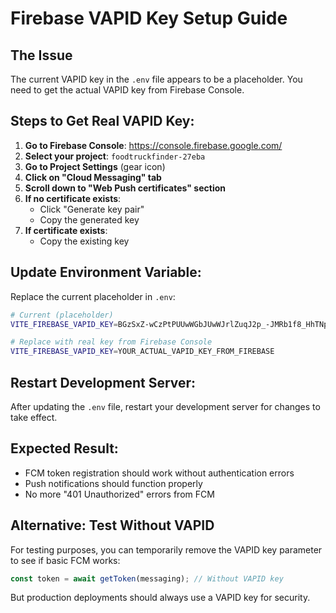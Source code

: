 # Firebase VAPID Key Setup Guide

## The Issue
The current VAPID key in the `.env` file appears to be a placeholder. You need to get the actual VAPID key from Firebase Console.

## Steps to Get Real VAPID Key:

1. **Go to Firebase Console**: https://console.firebase.google.com/
2. **Select your project**: `foodtruckfinder-27eba`
3. **Go to Project Settings** (gear icon)
4. **Click on "Cloud Messaging" tab**
5. **Scroll down to "Web Push certificates" section**
6. **If no certificate exists**:
   - Click "Generate key pair"
   - Copy the generated key
7. **If certificate exists**:
   - Copy the existing key

## Update Environment Variable:

Replace the current placeholder in `.env`:
```bash
# Current (placeholder)
VITE_FIREBASE_VAPID_KEY=BGzSxZ-wCzPtPUUwWGbJUwWJrlZuqJ2p_-JMRb1f8_HhTNpb9oF3Vl3GmEOKvNu2CmLbJZu0jVu3Dj4_TpZjYzE

# Replace with real key from Firebase Console
VITE_FIREBASE_VAPID_KEY=YOUR_ACTUAL_VAPID_KEY_FROM_FIREBASE
```

## Restart Development Server:
After updating the `.env` file, restart your development server for changes to take effect.

## Expected Result:
- FCM token registration should work without authentication errors
- Push notifications should function properly
- No more "401 Unauthorized" errors from FCM

## Alternative: Test Without VAPID
For testing purposes, you can temporarily remove the VAPID key parameter to see if basic FCM works:

```javascript
const token = await getToken(messaging); // Without VAPID key
```

But production deployments should always use a VAPID key for security.
